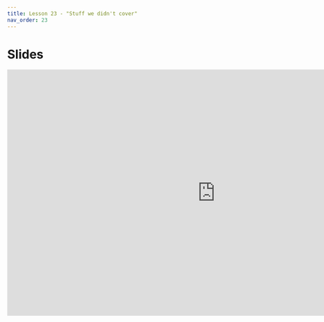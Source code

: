 ```yaml
---
title: Lesson 23 - "Stuff we didn't cover"
nav_order: 23
---
```


# Slides

<iframe src="https://docs.google.com/presentation/d/e/2PACX-1vSVYYplXvWq9_DMmHJN4uWnRGIvg7U2xlzoAON13D2_o7d-mGig8lHq08Hp5xCABNsJXQz1QgJVa0sE/embed" frameborder="0" width="960" height="569" allowfullscreen="true" mozallowfullscreen="true" webkitallowfullscreen="true"></iframe>
